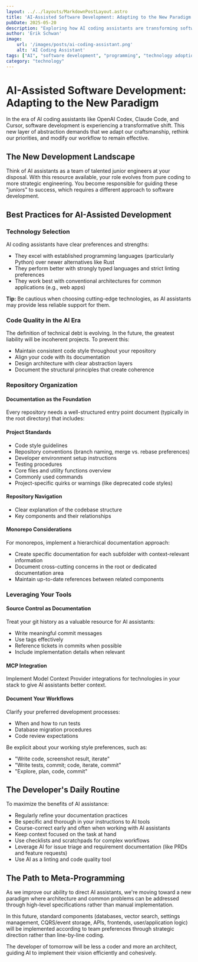 ```yaml
---
layout: ../../layouts/MarkdownPostLayout.astro
title: 'AI-Assisted Software Development: Adapting to the New Paradigm'
pubDate: 2025-05-20
description: "Exploring how AI coding assistants are transforming software development workflows and the best practices for adapting to this new paradigm."
author: 'Erik Schwan'
image:
    url: '/images/posts/ai-coding-assistant.png'
    alt: 'AI Coding Assistant'
tags: ["AI", "software development", "programming", "technology adoption"]
category: "technology"
---
```

# AI-Assisted Software Development: Adapting to the New Paradigm

In the era of AI coding assistants like OpenAI Codex, Claude Code, and Cursor, software development is experiencing a transformative shift. This new layer of abstraction demands that we adapt our craftsmanship, rethink our priorities, and modify our workflow to remain effective.

## The New Development Landscape

Think of AI assistants as a team of talented junior engineers at your disposal. With this resource available, your role evolves from pure coding to more strategic engineering. You become responsible for guiding these "juniors" to success, which requires a different approach to software development.

## Best Practices for AI-Assisted Development

### Technology Selection

AI coding assistants have clear preferences and strengths:

- They excel with established programming languages (particularly Python) over newer alternatives like Rust
- They perform better with strongly typed languages and strict linting preferences
- They work best with conventional architectures for common applications (e.g., web apps)

**Tip:** Be cautious when choosing cutting-edge technologies, as AI assistants may provide less reliable support for them.

### Code Quality in the AI Era

The definition of technical debt is evolving. In the future, the greatest liability will be incoherent projects. To prevent this:

- Maintain consistent code style throughout your repository
- Align your code with its documentation
- Design architecture with clear abstraction layers
- Document the structural principles that create coherence

### Repository Organization

#### Documentation as the Foundation

Every repository needs a well-structured entry point document (typically in the root directory) that includes:

#### Project Standards

- Code style guidelines
- Repository conventions (branch naming, merge vs. rebase preferences)
- Developer environment setup instructions
- Testing procedures
- Core files and utility functions overview
- Commonly used commands
- Project-specific quirks or warnings (like deprecated code styles)

#### Repository Navigation

- Clear explanation of the codebase structure
- Key components and their relationships

#### Monorepo Considerations

For monorepos, implement a hierarchical documentation approach:

- Create specific documentation for each subfolder with context-relevant information
- Document cross-cutting concerns in the root or dedicated documentation area
- Maintain up-to-date references between related components

### Leveraging Your Tools

#### **Source Control as Documentation**

Treat your git history as a valuable resource for AI assistants:

- Write meaningful commit messages
- Use tags effectively
- Reference tickets in commits when possible
- Include implementation details when relevant

#### MCP Integration

Implement Model Context Provider integrations for technologies in your stack to give AI assistants better context.

#### **Document Your Workflows**

Clarify your preferred development processes:

- When and how to run tests
- Database migration procedures
- Code review expectations

Be explicit about your working style preferences, such as:

- "Write code, screenshot result, iterate"
- "Write tests, commit; code, iterate, commit"
- "Explore, plan, code, commit"

## The Developer's Daily Routine

To maximize the benefits of AI assistance:

- Regularly refine your documentation practices
- Be specific and thorough in your instructions to AI tools
- Course-correct early and often when working with AI assistants
- Keep context focused on the task at hand
- Use checklists and scratchpads for complex workflows
- Leverage AI for issue triage and requirement documentation (like PRDs and feature requests)
- Use AI as a linting and code quality tool

## The Path to Meta-Programming

As we improve our ability to direct AI assistants, we're moving toward a new paradigm where architecture and common problems can be addressed through high-level specifications rather than manual implementation.

In this future, standard components (databases, vector search, settings management, CQRS/event storage, APIs, frontends, user/application logic) will be implemented according to team preferences through strategic direction rather than line-by-line coding.

The developer of tomorrow will be less a coder and more an architect, guiding AI to implement their vision efficiently and cohesively.
